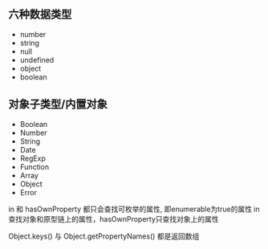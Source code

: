 ## 六种数据类型
- number
- string
- null
- undefined
- object
- boolean

## 对象子类型/内置对象
- Boolean
- Number
- String
- Date
- RegExp
- Function
- Array
- Object
- Error

in 和 hasOwnProperty 都只会查找可枚举的属性, 即enumerable为true的属性
in查找对象和原型链上的属性，hasOwnProperty只查找对象上的属性

Object.keys() 与 Object.getPropertyNames() 都是返回数组
